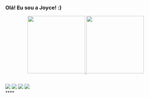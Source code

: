 ### Olá! Eu sou a Joyce! :) 

<div align="center">
  <a href="https://github.com/joylcrangel">
  <img height="180em" src="https://github-readme-stats.vercel.app/api?username=joylcrangel&show_icons=true&theme=radical&include_all_commits=true&count_private=true"/>
  <img height="180em" src="https://github-readme-stats.vercel.app/api/top-langs/?username=joylcrangel&layout=compact&langs_count=7&theme=radical"/>
    </div>

  ##
 
<div> 
  <a href="https://instagram.com/eujoycerangel" target="_blank"><img src="https://img.shields.io/badge/-Instagram-%23E4405F?style=for-the-badge&logo=instagram&logoColor=pink" target="_blank"></a>
 <a href="https://discord.gg/upwfRbmj" target="_blank"><img src="https://img.shields.io/badge/Discord-7289DA?style=for-the-badge&logo=discord&logoColor=white" target="_blank"></a> 
  <a href = "mailto:joycelcrangel@gmail.com"><img src="https://img.shields.io/badge/-Gmail-%23333?style=for-the-badge&logo=gmail&logoColor=red" target="_blank"></a>
  <a href="http://linkedin.com/in/joyce-rangel-codes" target="_blank"><img src="https://img.shields.io/badge/-LinkedIn-%230077B5?style=for-the-badge&logo=linkedin&logoColor=white" target="_blank"></a> 
 
 
</div>****
